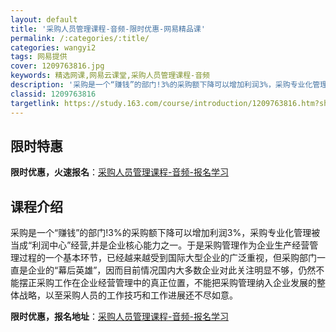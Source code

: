 ```yaml
---
layout: default
title: '采购人员管理课程-音频-限时优惠-网易精品课'
permalink: /:categories/:title/
categories: wangyi2
tags: 网易提供
cover: 1209763816.jpg
keywords: 精选网课,网易云课堂,采购人员管理课程-音频
description: '采购是一个“赚钱”的部门!3%的采购额下降可以增加利润3%，采购专业化管理被当成“利润中心”经营,并是企业核心能力之一。'
classid: 1209763816
targetlink: https://study.163.com/course/introduction/1209763816.htm?share=1&shareId=1025206652&utm_campaign=share&utm_medium=iphoneShare&utm_source=&utm_u=1025206652
---
```


## 限时特惠

**限时优惠，火速报名**：[采购人员管理课程-音频-报名学习](https://study.163.com/course/introduction/1209763816.htm?share=1&shareId=1025206652&utm_campaign=share&utm_medium=iphoneShare&utm_source=&utm_u=1025206652)

## 课程介绍

采购是一个“赚钱”的部门!3%的采购额下降可以增加利润3%，采购专业化管理被当成“利润中心”经营,并是企业核心能力之一。于是采购管理作为企业生产经营管理过程的一个基本环节，已经越来越受到国际大型企业的广泛重视，但采购部门一直是企业的“幕后英雄”，因而目前情况国内大多数企业对此关注明显不够，仍然不能摆正采购工作在企业经营管理中的真正位置，不能把采购管理纳入企业发展的整体战略，以至采购人员的工作技巧和工作进展还不尽如意。

**限时优惠，报名地址**：[采购人员管理课程-音频-报名学习](https://study.163.com/course/introduction/1209763816.htm?share=1&shareId=1025206652&utm_campaign=share&utm_medium=iphoneShare&utm_source=&utm_u=1025206652)

